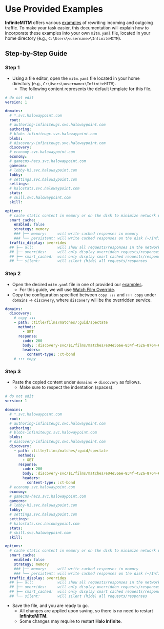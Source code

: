 # Use Provided Examples

**InfiniteMITM** offers various [examples](/examples) of rewriting incoming and outgoing traffic. To make your task easier, this documentation will explain how to incorporate these examples into your own `mitm.yaml` file, located in your home directory (e.g., `C:\Users\<username>\InfiniteMITM`).

## Step-by-Step Guide

### Step 1

-   Using a file editor, open the `mitm.yaml` file located in your home directory (e.g., `C:\Users\<username>\InfiniteMITM`).
    -   The following content represents the default template for this file.

```yaml
# do not edit
version: 1

domains:
  # *.svc.halowaypoint.com
  root:
  # authoring-infiniteugc.svc.halowaypoint.com
  authoring:
  # blobs-infiniteugc.svc.halowaypoint.com
  blobs:
  # discovery-infiniteugc.svc.halowaypoint.com
  discovery:
  # economy.svc.halowaypoint.com
  economy:
  # gamecms-hacs.svc.halowaypoint.com
  gamecms:
  # lobby-hi.svc.halowaypoint.com
  lobby:
  # settings.svc.halowaypoint.com
  settings:
  # halostats.svc.halowaypoint.com
  stats:
  # skill.svc.halowaypoint.com
  skill:

options:
  # cache static content in memory or on the disk to minimize network usage and enhance game's performance
  smart_cache:
    enabled: false
    strategy: memory
    ### ├── memory:     will write cached responses in memory
    ### └── persistent: will write cached responses on the disk (~/InfiniteMITM/cache)
  traffic_display: overrides
  ## ├── all:           will show all requests/responses in the network table
  ## ├── overrides:     will only display overridden requests/responses in the network table
  ## ├── smart_cached:  will only display smart cached requests/responses in the network table
  ## └── silent:        will silent (hide) all requests/responses
```

### Step 2

-   Open the desired `mitm.yaml` file in one of provided our [examples](/examples).
    -   For this guide, we will use [Watch Film Override](/examples/watch-film-override).
-   Copy the configuration specified between `copy ↓↓↓` and `↑↑↑ copy` under `domains` → `discovery`, where `discovery` will be the overridden service.

```yaml
domains:
  discovery:
    # copy ↓↓↓
    - path: :title/films/matches/:guid/spectate
      methods:
        - GET
      response:
        code: 200
        body: :discovery-svc/$1/films/matches/e04e566e-834f-452a-8764-6fea1cd9dfa3/spectate
        headers:
          content-type: :ct-bond
    # ↑↑↑ copy
```

### Step 3

-   Paste the copied content under `domains` → `discovery` as follows.
    -   Make sure to respect the indentation (spaces).

```yaml
# do not edit
version: 1

domains:
  # *.svc.halowaypoint.com
  root:
  # authoring-infiniteugc.svc.halowaypoint.com
  authoring:
  # blobs-infiniteugc.svc.halowaypoint.com
  blobs:
  # discovery-infiniteugc.svc.halowaypoint.com
  discovery:
    - path: :title/films/matches/:guid/spectate
      methods:
        - GET
      response:
        code: 200
        body: :discovery-svc/$1/films/matches/e04e566e-834f-452a-8764-6fea1cd9dfa3/spectate
        headers:
          content-type: :ct-bond
  # economy.svc.halowaypoint.com
  economy:
  # gamecms-hacs.svc.halowaypoint.com
  gamecms:
  # lobby-hi.svc.halowaypoint.com
  lobby:
  # settings.svc.halowaypoint.com
  settings:
  # halostats.svc.halowaypoint.com
  stats:
  # skill.svc.halowaypoint.com
  skill:

options:
  # cache static content in memory or on the disk to minimize network usage and enhance game's performance
  smart_cache:
    enabled: false
    strategy: memory
    ### ├── memory:     will write cached responses in memory
    ### └── persistent: will write cached responses on the disk (~/InfiniteMITM/cache)
  traffic_display: overrides
  ## ├── all:           will show all requests/responses in the network table
  ## ├── overrides:     will only display overridden requests/responses in the network table
  ## ├── smart_cached:  will only display smart cached requests/responses in the network table
  ## └── silent:        will silent (hide) all requests/responses
```

-   Save the file, and you are ready to go.
    -   All changes are applied upon saving, so there is no need to restart **InfiniteMITM**.
    -   Some changes may require to restart **Halo Infinite**.

